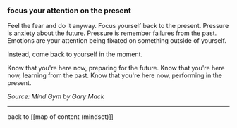 ### focus your attention on the present

Feel the fear and do it anyway. Focus yourself back to the present. Pressure is anxiety about the future. Pressure is remember failures from the past. Emotions are your attention being fixated on something outside of yourself.

Instead, come back to yourself in the moment.

Know that you're here now, preparing for the future. Know that you're here now, learning from the past. Know that you're here now, performing in the present.

*Source: Mind Gym by Gary Mack*

---

back to [[map of content (mindset)]]